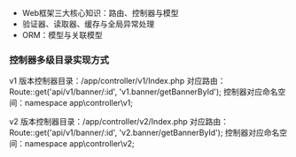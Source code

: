 - Web框架三大核心知识：路由、控制器与模型
- 验证器、读取器、缓存与全局异常处理
- ORM：模型与关联模型

### 控制器多级目录实现方式
v1 版本控制器目录：/app/controller/v1/Index.php
对应路由：Route::get('api/v1/banner/:id', 'v1.banner/getBannerById');
控制器对应命名空间：namespace app\controller\v1;

v2 版本控制器目录：/app/controller/v2/Index.php
对应路由：Route::get('api/v1/banner/:id', 'v2.banner/getBannerById');
控制器对应命名空间：namespace app\controller\v2;
